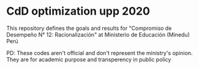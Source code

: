 # CdD optimization upp 2020
 This repository defines the goals and results for "Compromiso de Desempeño N° 12: Racionalización" at Ministerio de Educación (Minedu) Perú  
 
PD: These codes aren't official and don't represent the ministry's opinion. They are for academic purpose and transperency in public policy
